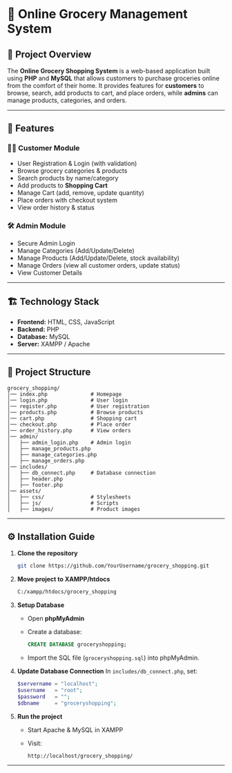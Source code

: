 
# 🛒 Online Grocery Management System

## 📌 Project Overview

The **Online Grocery Shopping System** is a web-based application built using **PHP** and **MySQL** that allows customers to purchase groceries online from the comfort of their home.
It provides features for **customers** to browse, search, add products to cart, and place orders, while **admins** can manage products, categories, and orders.

---

## 🚀 Features

### 👩‍💻 Customer Module

* User Registration & Login (with validation)
* Browse grocery categories & products
* Search products by name/category
* Add products to **Shopping Cart**
* Manage Cart (add, remove, update quantity)
* Place orders with checkout system
* View order history & status

### 🛠️ Admin Module

* Secure Admin Login
* Manage Categories (Add/Update/Delete)
* Manage Products (Add/Update/Delete, stock availability)
* Manage Orders (view all customer orders, update status)
* View Customer Details

---

## 🏗️ Technology Stack

* **Frontend:** HTML, CSS, JavaScript
* **Backend:** PHP
* **Database:** MySQL
* **Server:** XAMPP / Apache

---

## 📂 Project Structure

```
grocery_shopping/
│── index.php              # Homepage
│── login.php              # User login
│── register.php           # User registration
│── products.php           # Browse products
│── cart.php               # Shopping cart
│── checkout.php           # Place order
│── order_history.php      # View orders
│── admin/
│   ├── admin_login.php    # Admin login
│   ├── manage_products.php
│   ├── manage_categories.php
│   ├── manage_orders.php
│── includes/
│   ├── db_connect.php     # Database connection
│   ├── header.php
│   ├── footer.php
│── assets/
│   ├── css/               # Stylesheets
│   ├── js/                # Scripts
│   ├── images/            # Product images
```

---

## ⚙️ Installation Guide

1. **Clone the repository**

   ```bash
   git clone https://github.com/YourUsername/grocery_shopping.git
   ```

2. **Move project to XAMPP/htdocs**

   ```bash
   C:/xampp/htdocs/grocery_shopping
   ```

3. **Setup Database**

   * Open **phpMyAdmin**
   * Create a database:

     ```sql
     CREATE DATABASE groceryshopping;
     ```
   * Import the SQL file (`groceryshopping.sql`) into phpMyAdmin.

4. **Update Database Connection**
   In `includes/db_connect.php`, set:

   ```php
   $servername = "localhost";
   $username   = "root";
   $password   = "";
   $dbname     = "groceryshopping";
   ```

5. **Run the project**

   * Start Apache & MySQL in XAMPP
   * Visit:

     ```
     http://localhost/grocery_shopping/
     ```

---

